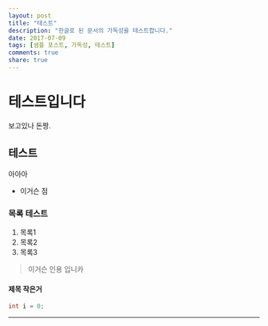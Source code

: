 ```yaml
---
layout: post
title: "테스트"
description: "한글로 된 문서의 가독성을 테스트합니다."
date: 2017-07-09
tags: [샘플 포스트, 가독성, 테스트]
comments: true
share: true
---
```


# 테스트입니다

보고있나 돈짱.

## 테스트

아아아
* 이거슨 점

### 목록 테스트
1. 목록1
2. 목록2
3. 목록3

> 이거슨 인용 입니카

#### 제목 작은거

```csharp
int i = 0;
```

--- 
